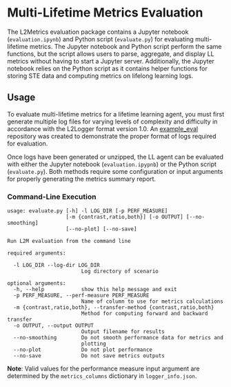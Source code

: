 # Multi-Lifetime Metrics Evaluation

The L2Metrics evaluation package contains a Jupyter notebook (`evaluation.ipynb`) and Python script (`evaluate.py`) for evaluating multi-lifetime metrics. The Jupyter notebook and Python script perform the same functions, but the script allows users to parse, aggregate, and display LL metrics without having to start a Jupyter server. Additionally, the Jupyter notebook relies on the Python script as it contains helper functions for storing STE data and computing metrics on lifelong learning logs.

## Usage

To evaluate multi-lifetime metrics for a lifetime learning agent, you must first generate multiple log files for varying levels of complexity and difficulty in accordance with the L2Logger format version 1.0. An [example_eval](https://github.com/darpa-l2m/example_eval) repository was created to demonstrate the proper format of logs required for evaluation.

Once logs have been generated or unzipped, the LL agent can be evaluated with either the Jupyter notebook (`evaluation.ipypnb`) or the Python script (`evaluate.py`). Both methods require some configuration or input arguments for properly generating the metrics summary report.

### Command-Line Execution

```
usage: evaluate.py [-h] -l LOG_DIR [-p PERF_MEASURE]
                   [-m {contrast,ratio,both}] [-o OUTPUT] [--no-smoothing]
                   [--no-plot] [--no-save]

Run L2M evaluation from the command line

required arguments:

  -l LOG_DIR --log-dir LOG_DIR
                        Log directory of scenario

optional arguments:
  -h, --help            show this help message and exit
  -p PERF_MEASURE, --perf-measure PERF_MEASURE
                        Name of column to use for metrics calculations
  -m {contrast,ratio,both}, --transfer-method {contrast,ratio,both}
                        Method for computing forward and backward transfer
  -o OUTPUT, --output OUTPUT
                        Output filename for results
  --no-smoothing        Do not smooth performance data for metrics and
                        plotting
  --no-plot             Do not plot performance
  --no-save             Do not save metrics outputs
```

**Note**: Valid values for the performance measure input argument are determined by the `metrics_columns` dictionary in `logger_info.json`.
